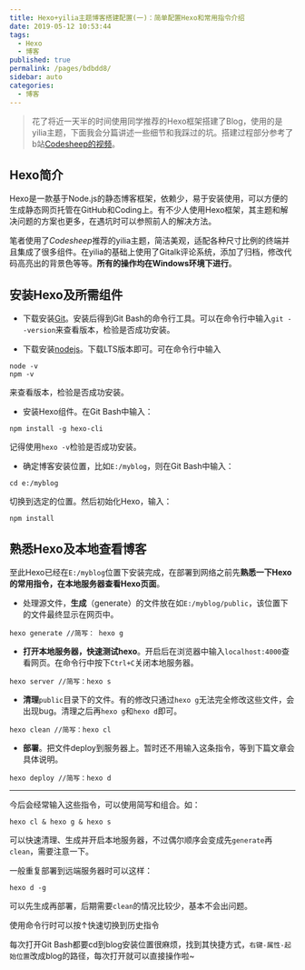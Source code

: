 ```yaml
---
title: Hexo+yilia主题博客搭建配置(一)：简单配置Hexo和常用指令介绍
date: 2019-05-12 10:53:44
tags: 
  - Hexo
  - 博客
published: true
permalink: /pages/bdbdd8/
sidebar: auto
categories: 
  - 博客
---
```

>花了将近一天半的时间使用同学推荐的Hexo框架搭建了Blog，使用的是yilia主题，下面我会分篇讲述一些细节和我踩过的坑。搭建过程部分参考了b站[Codesheep的视频](https://www.bilibili.com/video/av44544186)。
<!-- more -->
## Hexo简介
Hexo是一款基于Node.js的静态博客框架，依赖少，易于安装使用，可以方便的生成静态网页托管在GitHub和Coding上。有不少人使用Hexo框架，其主题和解决问题的方案也更多，在遇坑时可以参照前人的解决方法。

笔者使用了*Codesheep*推荐的yilia主题，简洁美观，适配各种尺寸比例的终端并且集成了很多组件。在yilia的基础上使用了Gitalk评论系统，添加了归档，修改代码高亮出的背景色等等。**所有的操作均在Windows环境下进行**。

## 安装Hexo及所需组件
- 下载安装[Git](https://gitforwindows.org/)。安装后得到Git Bash的命令行工具。可以在命令行中输入`git --version`来查看版本，检验是否成功安装。

- 下载安装[nodejs](https://nodejs.org/en/download/)。下载LTS版本即可。可在命令行中输入
```
node -v
npm -v
```
来查看版本，检验是否成功安装。


- 安装Hexo组件。在Git Bash中输入：
```
npm install -g hexo-cli
```
记得使用`hexo -v`检验是否成功安装。

- 确定博客安装位置，比如`E:/myblog`，则在Git Bash中输入：
```
cd e:/myblog
```
切换到选定的位置。然后初始化Hexo，输入：
```
npm install
```

## 熟悉Hexo及本地查看博客
至此Hexo已经在`E:/myblog`位置下安装完成，在部署到网络之前先**熟悉一下Hexo的常用指令，在本地服务器查看Hexo页面**。

- 处理源文件，**生成**（generate）的文件放在如`E:/myblog/public`，该位置下的文件最终显示在网页中。
```
hexo generate //简写： hexo g
```
- **打开本地服务器，快速测试hexo**。开启后在浏览器中输入`localhost:4000`查看网页。在命令行中按下`Ctrl+C`关闭本地服务器。
```
hexo server //简写：hexo s
```
- **清理**`public`目录下的文件。有的修改只通过`hexo g`无法完全修改这些文件，会出现bug。清理之后再`hexo g`和`hexo d`即可。
```
hexo clean //简写：hexo cl
```
- **部署**。把文件deploy到服务器上。暂时还不用输入这条指令，等到下篇文章会具体说明。
```
hexo deploy //简写：hexo d
```
-- -
今后会经常输入这些指令，可以使用简写和组合。如：
```
hexo cl & hexo g & hexo s
```
可以快速清理、生成并开启本地服务器，不过偶尔顺序会变成先`generate`再`clean`，需要注意一下。

一般重复部署到远端服务器时可以这样：
```
hexo d -g
```
可以先生成再部署，后期需要`clean`的情况比较少，基本不会出问题。

使用命令行时可以按↑快速切换到历史指令

每次打开Git Bash都要cd到blog安装位置很麻烦，找到其快捷方式，`右键-属性-起始位置`改成blog的路径，每次打开就可以直接操作啦~
